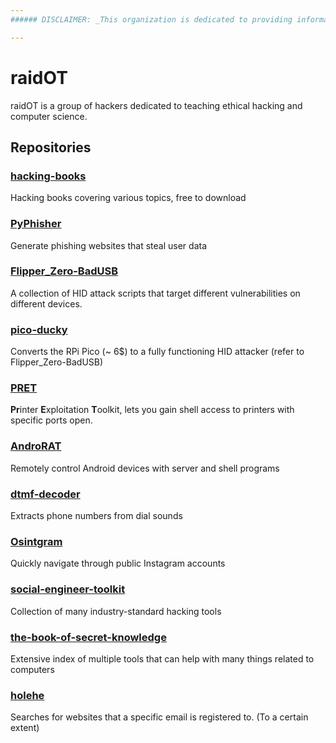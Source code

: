 ```yaml
---
###### DISCLAIMER: _This organization is dedicated to providing information and resources related to hacking, including tools and techniques that may be used for security testing and research purposes only. It is important to note that the tools and techniques discussed on this organization can be used for illegal activities and therefore, should only be used ethically and with the explicit permission of the target system owner. We do not condone any illegal activities and will not be held responsible for any misuse of the information provided on this organization. We strongly advise that you use your knowledge and skills for lawful purposes only and abide by all applicable laws and regulations. By accessing and using this organization, you agree to be bound by these terms and conditions._

---
```

# raidOT
raidOT is a group of hackers dedicated to teaching ethical hacking and computer science.

## Repositories
### [hacking-books](https://github.com/raidOffensiveTechnology/hacking-books)
Hacking books covering various topics, free to download

### [PyPhisher](https://github.com/raidOffensiveTechnology/PyPhisher)
Generate phishing websites that steal user data

### [Flipper_Zero-BadUSB](https://github.com/raidOffensiveTechnology/Flipper_Zero-BadUsb)
A collection of HID attack scripts that target different vulnerabilities on different devices.

### [pico-ducky](https://github.com/raidOffensiveTechnology/pico-ducky)
Converts the RPi Pico (~ 6$) to a fully functioning HID attacker (refer to Flipper_Zero-BadUSB)

### [PRET](https://github.com/raidOffensiveTechnology/PRET)
**Pr**inter **E**xploitation **T**oolkit, lets you gain shell access to printers with specific ports open.

### [AndroRAT](https://github.com/raidOffensiveTechnology/AndroRAT)
Remotely control Android devices with server and shell programs

### [dtmf-decoder](https://github.com/raidOffensiveTechnology/dtmf-decoder)
Extracts phone numbers from dial sounds

### [Osintgram](https://github.com/raidOffensiveTechnology/Osintgram)
Quickly navigate through public Instagram accounts

### [social-engineer-toolkit](https://github.com/raidOffensiveTechnology/social-engineer-toolkit)
Collection of many industry-standard hacking tools

### [the-book-of-secret-knowledge](https://github.com/raidOffensiveTechnology/the-book-of-secret-knowledge)
Extensive index of multiple tools that can help with many things related to computers

### [holehe](https://github.com/raidOffensiveTechnology/holehe)
Searches for websites that a specific email is registered to. (To a certain extent)
